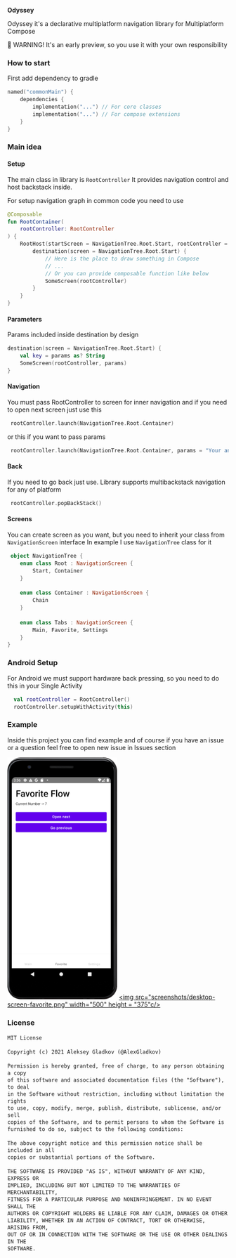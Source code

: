 **Odyssey**

Odyssey it's a declarative multiplatform navigation library for Multiplatform Compose

🚧 WARNING! It's an early preview, so you use it with your own responsibility

### How to start

First add dependency to gradle

```kotlin
named("commonMain") {
    dependencies {
        implementation("...") // For core classes
        implementation("...") // For compose extensions
    }
}
```

### Main idea

#### Setup

The main class in library is `RootController` It provides navigation control and host
backstack inside. 

For setup navigation graph in common code you need to use

```kotlin
@Composable
fun RootContainer(
    rootController: RootController
) {
    RootHost(startScreen = NavigationTree.Root.Start, rootController = rootController) {
        destination(screen = NavigationTree.Root.Start) {
            // Here is the place to draw something in Compose
            // ...
            // Or you can provide composable function like below
            SomeScreen(rootController) 
        }
    }
}
```

#### Parameters

Params included inside destination by design

```kotlin
destination(screen = NavigationTree.Root.Start) {
    val key = params as? String
    SomeScreen(rootController, params)
}
```

#### Navigation

You must pass RootController to screen for inner navigation and if you need to open next screen
just use this

```kotlin
 rootController.launch(NavigationTree.Root.Container)
```

or this if you want to pass params

```kotlin
 rootController.launch(NavigationTree.Root.Container, params = "Your any object")
```

#### Back

If you need to go back just use. Library supports multibackstack navigation for any of platform

```kotlin
 rootController.popBackStack()
```

#### Screens

You can create screen as you want, but you need to inherit your class from `NavigationScreen` interface
In example I use `NavigationTree` class for it

```kotlin
 object NavigationTree {
    enum class Root : NavigationScreen {
        Start, Container
    }

    enum class Container : NavigationScreen {
        Chain
    }

    enum class Tabs : NavigationScreen {
        Main, Favorite, Settings
    }
}
```

### Android Setup

For Android we must support hardware back pressing, so you need to do this in your Single Activity

```kotlin
  val rootController = RootController()
  rootController.setupWithActivity(this)
```

### Example

Inside this project you can find example and of course if you have an issue or a question 
feel free to open new issue in Issues section

[<img src="screenshots/android-screen-favorite.png" width="250" height = "551" />](screenshots/android-screen-favorite.png)
[<img src="screenshots/desktop-screen-favorite.png" width="500" height = "375"c/>](screenshots/desktop-screen-favorite.png)

### License
```
MIT License

Copyright (c) 2021 Aleksey Gladkov (@AlexGladkov)

Permission is hereby granted, free of charge, to any person obtaining a copy
of this software and associated documentation files (the "Software"), to deal
in the Software without restriction, including without limitation the rights
to use, copy, modify, merge, publish, distribute, sublicense, and/or sell
copies of the Software, and to permit persons to whom the Software is
furnished to do so, subject to the following conditions:

The above copyright notice and this permission notice shall be included in all
copies or substantial portions of the Software.

THE SOFTWARE IS PROVIDED "AS IS", WITHOUT WARRANTY OF ANY KIND, EXPRESS OR
IMPLIED, INCLUDING BUT NOT LIMITED TO THE WARRANTIES OF MERCHANTABILITY,
FITNESS FOR A PARTICULAR PURPOSE AND NONINFRINGEMENT. IN NO EVENT SHALL THE
AUTHORS OR COPYRIGHT HOLDERS BE LIABLE FOR ANY CLAIM, DAMAGES OR OTHER
LIABILITY, WHETHER IN AN ACTION OF CONTRACT, TORT OR OTHERWISE, ARISING FROM,
OUT OF OR IN CONNECTION WITH THE SOFTWARE OR THE USE OR OTHER DEALINGS IN THE
SOFTWARE.
```
